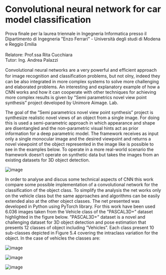 # Convolutional neural network for car model classification

Prova finale per la laurea triennale in Ingegneria Informatica presso il Dipartimento di Ingegneria ”Enzo Ferrari” - Università degli studi di Modena e Reggio Emilia
<br><br>
Relatore: Prof.ssa Rita Cucchiara
<br>
Tutor: Ing. Andrea Palazzi

Convolutional neural networks are a very powerful and eﬃcient approach for image recognition and classiﬁcation problems, but not olny, indeed they can be also integrated in more complex systems to solve more challenging and elaborated problems. An interesting and explanatory example of how a CNN works and how it can cooperate with other techniques for achieving more complex results is given by ”Semi parametrics novel view point synthesis” project developed by Unimore Aimage.
Lab.

The goal of the ”Semi parametrics novel view point synthesis” project is synthesize realistic novel views of an object from a single image. For doing this is used a semi-parametric approach in which appearance and shape are disentangled and the non-parametric visual hints act as prior information for a deep parametric model.
The framework receives as input only a single monocular image and the desired viewpoint and returns a novel viewpoint of the object represented in the image like is possible to see in the examples below. To operate in a more real-world scenario the framework doesn’t operate on synthetic data but takes the images from an existing datasets for 3D object detection.

![image](https://user-images.githubusercontent.com/45602824/112963975-2c30ca80-9148-11eb-9f2d-6c08efb7d6b6.png)

In order to analyse and discus some technical aspects of CNN this work compare some possible implementation of a convolutional network for the classiﬁcation of the object class. To simplify the analysis the net works only on the vehicle class but the same approaches and algorithms can be easily extended also at the other object classes.
The net presented was developed in Python using PyTorch library. For this work have been used 6.036 images taken from the Vehicle class of the ”PASCAL3D+” dataset highlighted in the figure below. ”PASCAL3D+” dataset is a novel and challenging dataset for 3D object detection and pose estimation that presents 12 classes of object including ”Vehicles”.
Each class present 10 sub-classes depicted in Figure 5.4 covering the intraclass variation for the object. In the case of vehicles the classes are:

![image](https://user-images.githubusercontent.com/45602824/112964024-394db980-9148-11eb-84aa-42b0b605a17a.png)

![image](https://user-images.githubusercontent.com/45602824/112964191-639f7700-9148-11eb-8bf2-1e7a095a95f9.png)

![image](https://user-images.githubusercontent.com/45602824/112964460-a5c8b880-9148-11eb-8e29-7f7b5befdc18.png)

